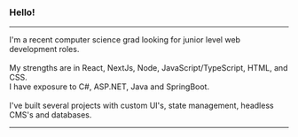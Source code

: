 ### Hello!
<hr>
I'm a recent computer science grad looking for junior level web development roles.
<br><br>
My strengths are in React, NextJs, Node, JavaScript/TypeScript, HTML, and CSS. 
<br>
I have exposure to C#, ASP.NET, Java and SpringBoot.
<br><br>
I've built several projects with custom UI's, state management, headless CMS's and databases.
<hr>

<!--
**arusnac/arusnac** is a ✨ _special_ ✨ repository because its `README.md` (this file) appears on your GitHub profile.

Here are some ideas to get you started:

- 🔭 I’m currently working on ...
- 🌱 I’m currently learning ...
- 👯 I’m looking to collaborate on ...
- 🤔 I’m looking for help with ...
- 💬 Ask me about ...
- 📫 How to reach me: ...
- 😄 Pronouns: ...
- ⚡ Fun fact: ...
-->
